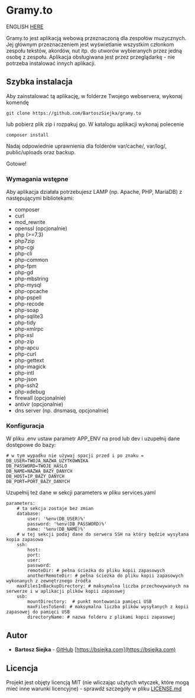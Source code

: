 # Gramy.to

ENGLISH [HERE](README_EN.md)

Gramy.to jest aplikacją webową przeznaczoną dla zespołów muzycznych. Jej głównym przeznaczeniem jest wyświetlanie wszystkim członkom zespołu tekstów, akordów, nut itp. do utworów wybieranych przez jedną osobę z zespołu. Aplikacja obsługiwana jest przez przeglądarkę - nie potrzeba instalować innych aplikacji.

## Szybka instalacja

Aby zainstalować tą aplikację, w folderze Twojego webservera, wykonaj komendę

```
git clone https://github.com/BartoszSiejka/gramy.to
```

lub pobierz plik zip i rozpakuj go.
W katalogu aplikacji wykonaj polecenie

```
composer install
```

Nadaj odpowiednie uprawnienia dla folderów var/cache/, var/log/, public/uploads oraz backup.

Gotowe! 

### Wymagania wstępne

Aby aplikacja działała potrzebujesz LAMP (np. Apache, PHP, MariaDB) z następującymi bibliotekami:

* composer
* curl
* mod_rewrite
* openssl (opcjonalnie)
* php (>=7.3)
* php7zip
* php-cgi
* php-cli
* php-common
* php-fpm
* php-gd
* php-mbstring
* php-mysql
* php-opcache
* php-pspell
* php-recode
* php-soap
* php-sqlite3
* php-tidy
* php-xmlrpc
* php-xsl
* php-zip
* php-apcu
* php-curl
* php-gettext
* php-imagick
* php-intl
* php-json
* php-ssh2
* php-xdebug
* firewall (opcjonalnie)
* antivir (opcjonalnie)
* dns server (np. dnsmasq, opcjonalnie)

### Konfiguracja

W pliku .env ustaw parametr APP_ENV na prod lub dev i uzupełnij dane dostępowe do bazy:
    
    # w tym wypadku nie używaj spacji przed i po znaku =
    DB_USER=TWOJA_NAZWA_UZYTKOWNIKA
    DB_PASSWORD=TWOJE_HASLO
    DB_NAME=NAZWA_BAZY_DANYCH
    DB_HOST=IP_BAZY_DANYCH
    DB_PORT=PORT_BAZY_DANYCH

Uzupełnij też dane w sekcji parameters w pliku services.yaml

    parameters:
        # ta sekcja zostaje bez zmian
        database:
            user: '%env(DB_USER)%'
            password: '%env(DB_PASSWORD)%'
            name: '%env(DB_NAME)%'
        # w tej sekcji podaj dane do serwera SSH na który będzie wysyłana kopia zapasowa
        ssh:
            host: 
            port:
            user:
            password:
            remoteDir: # pełna ścieżka do pliku kopii zapasowych
            anotherRemoteDir: # pełna ścieżka do pliku kopii zapasowych wykonanych z zewnętrznego źródła
        maxFilesInBackupDirectory: # maksymalna liczba przechowywanych na serwerze i w aplikacji plików kopii zapasowej
        usb:
            mountDirectory:  # punkt montowania pamięci USB 
            maxFilesToSend: # maksymalna liczba plików wysyłanych z kopii zapasowej do pamięci USB
            directoryName: # nazwa folderu z plikami kopii zapasowej

## Autor

* **Bartosz Siejka** - [GitHub](https://github.com/BartoszSiejka) [https://bsiejka.com](https://bsiejka.com)

## Licencja

Projekt jest objęty licencją MIT (nie wliczając użytych wtyczek, które mogą mieć inne warunki licencyjne) - sprawdź szczegóły w pliku [LICENSE.md](LICENSE.md)
